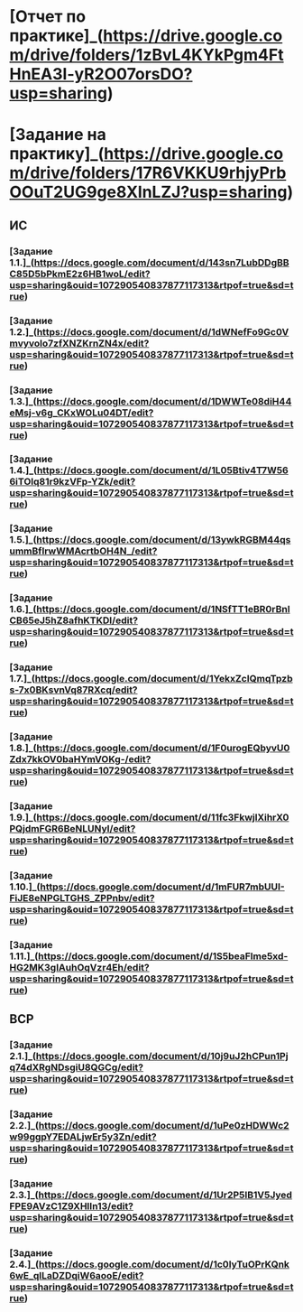 # [Отчет по практике]_(https://drive.google.com/drive/folders/1zBvL4KYkPgm4FtHnEA3I-yR2O07orsDO?usp=sharing)
# [Задание на практику]_(https://drive.google.com/drive/folders/17R6VKKU9rhjyPrbOOuT2UG9ge8XlnLZJ?usp=sharing)
## ИС
### [Задание 1.1.]_(https://docs.google.com/document/d/143sn7LubDDgBBC85D5bPkmE2z6HB1woL/edit?usp=sharing&ouid=107290540837877117313&rtpof=true&sd=true)
### [Задание 1.2.]_(https://docs.google.com/document/d/1dWNefFo9Gc0Vmvyvolo7zfXNZKrnZN4x/edit?usp=sharing&ouid=107290540837877117313&rtpof=true&sd=true)
### [Задание 1.3.]_(https://docs.google.com/document/d/1DWWTe08diH44eMsj-v6g_CKxWOLu04DT/edit?usp=sharing&ouid=107290540837877117313&rtpof=true&sd=true)
### [Задание 1.4.]_(https://docs.google.com/document/d/1L05Btiv4T7W566iTOlq81r9kzVFp-YZk/edit?usp=sharing&ouid=107290540837877117313&rtpof=true&sd=true)
### [Задание 1.5.]_(https://docs.google.com/document/d/13ywkRGBM44qsummBfIrwWMAcrtbOH4N_/edit?usp=sharing&ouid=107290540837877117313&rtpof=true&sd=true)
### [Задание 1.6.]_(https://docs.google.com/document/d/1NSfTT1eBR0rBnlCB65eJ5hZ8afhKTKDl/edit?usp=sharing&ouid=107290540837877117313&rtpof=true&sd=true)
### [Задание 1.7.]_(https://docs.google.com/document/d/1YekxZcIQmqTpzbs-7x0BKsvnVq87RXcq/edit?usp=sharing&ouid=107290540837877117313&rtpof=true&sd=true)
### [Задание 1.8.]_(https://docs.google.com/document/d/1F0urogEQbyvU0Zdx7kkOV0baHYmVOKg-/edit?usp=sharing&ouid=107290540837877117313&rtpof=true&sd=true)
### [Задание 1.9.]_(https://docs.google.com/document/d/11fc3FkwjlXihrX0PQjdmFGR6BeNLUNyI/edit?usp=sharing&ouid=107290540837877117313&rtpof=true&sd=true)
### [Задание 1.10.]_(https://docs.google.com/document/d/1mFUR7mbUUI-FiJE8eNPGLTGHS_ZPPnbv/edit?usp=sharing&ouid=107290540837877117313&rtpof=true&sd=true)
### [Задание 1.11.]_(https://docs.google.com/document/d/1S5beaFlme5xd-HG2MK3gIAuhOqVzr4Eh/edit?usp=sharing&ouid=107290540837877117313&rtpof=true&sd=true)
## ВСР
### [Задание 2.1.]_(https://docs.google.com/document/d/10j9uJ2hCPun1Pjq74dXRgNDsgiU8QGCg/edit?usp=sharing&ouid=107290540837877117313&rtpof=true&sd=true)
### [Задание 2.2.]_(https://docs.google.com/document/d/1uPe0zHDWWc2w99ggpY7EDALjwEr5y3Zn/edit?usp=sharing&ouid=107290540837877117313&rtpof=true&sd=true)
### [Задание 2.3.]_(https://docs.google.com/document/d/1Ur2P5lB1V5JyedFPE9AVzC1Z9XHlIn13/edit?usp=sharing&ouid=107290540837877117313&rtpof=true&sd=true)
### [Задание 2.4.]_(https://docs.google.com/document/d/1c0lyTuOPrKQnk6wE_qlLaDZDqiW6aooE/edit?usp=sharing&ouid=107290540837877117313&rtpof=true&sd=true)



